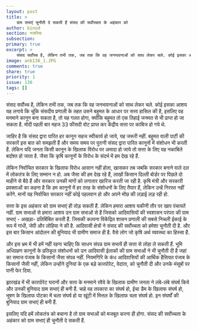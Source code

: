 ```yaml
---
layout: post
title: >
    ग्राम सभाएं चुनौती दे सकती हैं संसद की सर्वोच्चता के अहंकार को
author: binod
section: नजरिया
subsection:
primary: true
excerpt: >
    संसद सर्वोच्च है, लेकिन तभी तक, जब तक कि वह जनभावनाओं को साथ लेकर चले. कोई इसका आशय यह लगाये कि चूंकि संसदीय प्रणाली के तहत उसने बहुमत के आधार पर सत्ता हासिल की है, इसलिए वह मनमाने कानून बना सकता है, तो यह गलत होगा...
image: ank136_1.JPG
comments: true
share: true
priority: 1
issue: 136
tags: []
---
```


संसद सर्वोच्च है, लेकिन तभी तक, जब तक कि वह जनभावनाओं को साथ लेकर चले. कोई इसका आशय यह लगाये कि चूंकि संसदीय प्रणाली के तहत उसने बहुमत के आधार पर सत्ता हासिल की है, इसलिए वह मनमाने कानून बना सकता है, तो यह गलत होगा, क्योंकि बहुमत तो एक तिहाई जनमत से भी प्राप्त हो जा सकता है. मोदी पहली बार महज 33 फीसदी वोट प्राप्त कर केंद्रीय सत्ता पर काबिज हो गये थे.

जाहिर है कि संसद द्वारा पारित हर कानून सहज स्वीकार्य हो जाये, यह जरूरी नहीं. बहुमत वाली पार्टी की सरकारें इस बात को समझती हैं और समय समय पर पुरानी संसद द्वारा पारित कानूनों में संशोधन भी करती हैं. लेकिन यदि जनता किसी कानून के खिलाफ विरोध पर अमादा हो जाये तो सत्ता के लिए यह नकाबिले बर्दाश्त हो जाता है. जैसा कि कृषि कानूनों के विरोध के संदर्भ में हम देख रहे हैं.

लेकिन निर्वाचित सरकार के खिलाफ विरोध आसान नहीं होता, खासकर तब जबकि सरकार बनाने वाले दल में लोकतंत्र के लिए सम्मान न हो. अब जैसा की हम देख रहे हैं, लाखों किसान दिल्ली बोर्डर पर पिछले दो माहीने से बैठे हैं और सरकार उनकी मांगों को लगातार खारिज करती जा रही है. कृषि मंत्री और सरकारी प्रवक्ताओं का कहना है कि हम कानूनों में हर तरह के संशोधनों के लिए तैयार हैं, लेकिन उन्हें निरस्त नहीं करेंगे. मानों यह निर्वाचित सरकार नहीं कोई पहलवान हो और अपने मोंछ की लड़ाई लड़ रही हो.

सत्ता के इस अहंकार को ग्राम सभाएं ही तोड़ सकती हैं. लेकिन हमारा आशय यकीनी तौर पर खाप पंचायतें नहीं. ग्राम सभाओं से हमारा आशय उन ग्राम सभाओं से हैं जिसको आदिवासियों की स्वशासन परंपरा की ग्राम सभाएं - अखड़ा- प्रतिबिंबित करती हैं. जिसकी कल्पना विकेंद्रित शासन प्रणाली की सबसे निचली ईकाई के रूप में गांधी, जेपी और लोहिया ने की है. आदिवासी क्षेत्रों ने संसद की सर्वोच्चता को हमेशा चुनौती दी है. और इस बार किसान आंदोलन की बुनियाद भी ग्रामीण समाज ही है. वैसे लोग जो कृषि अर्थ व्यवस्था का हिस्सा हैं.

और इस भ्रम में भी हमें नहीं रहना चाहिए कि साधन संपन्न ग्राम सभायें ही सत्ता से लोहा ले सकती हैं. भूमि अधिग्रहण कानूनों के प्रतिकूल संशोधनों को उन आदिवासी ईलाकों की ग्राम सभाओं ने भी चुनौती दी है जहां का समाज पंजाब के किसानों जैसा संपन्न नहीं. नियमगिरि के कंध आदिवासियों की आर्थिक हैसियत पंजाब के किसानों जैसी नहीं, लेकिन उन्होंने दुनियां के एक बड़े कारपोरेट, वेदांता, को चुनौती दी और उनके मंसूबों पर पानी फेर दिया.

झारखंड में भी कारपोरेट घरानों और सत्ता के मनमाने रवैये के खिलाफ ग्रामीण जनता ने लंबे-लंबे संघर्ष किये और उनकी बुनियाद ग्राम सभाएं ही बनी हैं. चाहे वह तपकारा का संघर्ष हो, ईचा डैम के खिलाफ संघर्ष हो, भूषण के खिलाफ पोटका में चला संघर्ष हो या खूंटी में मित्तल के खिलाफ चला संघर्ष हो. इन संघर्षों की बुनियाद ग्राम सभाएं ही बनी हैं.

इसलिए यदि हमें लोकतंत्र को बचाना है तो ग्राम सभाओं को मजबूत करना ही होगा. संसद की सर्वोच्चता के अहंकार को ग्राम सभाएं ही चुनौती दे सकती हैं.